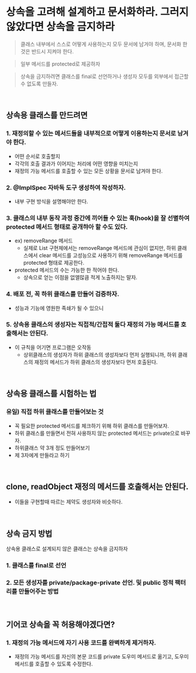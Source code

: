 # 상속을 고려해 설계하고 문서화하라. 그러지 않았다면 상속을 금지하라
> 클래스 내부에서 스스로 어떻게 사용하는지 모두 문서에 남겨야 하며, 문서화 한 것은 반드시 지켜야 한다. 

> 일부 메서드를 protected로 제공하자

> 상속을 금지하려면 클래스를 final로 선언하거나 생성자 모두를 외부에서 접근할 수 없도록 만들자.

</br>


## 상속용 클래스를 만드려면
### 1. 재정의할 수 있는 메서드들을 내부적으로 어떻게 이용하는지 문서로 남겨야 한다. 
- 어떤 순서로 호출할지
- 각각의 호출 결과가 이어지는 처리에 어떤 영향을 미치는지
- 재정의 가능 메서드를 호출할 수 있는 모든 상황을 문서로 남겨야 한다. 

### 2. @ImplSpec 자바독 도구 생성하여 작성하자. 
- 내부 구현 방식을 설명해야만 한다. 

### 3. 클래스의 내부 동작 과정 중간에 끼어들 수 있는 훅(hook)을 잘 선별하여 protected 메서드 형태로 공개햐아 할 수도 있다. 
- ex) removeRange 메서드
  - 실제로 List 구현체에서는 removeRange 메서드에 관심이 없지만, 하위 클래스에서 clear 메서드를 고성능으로 사용하기 위해 removeRange 메서드를 protected 형태로 제공한다. 
- protected 메서드의 수는 가능한 한 적어야 한다. 
  - 상속으로 얻는 이점을 없앨많큼 적게 노출하지는 말자.

### 4. 배포 전, 꼭 하위 클래스를 만들어 검증하자.
- 성능과 기능에 영원한 족쇄가 될 수 있으니

### 5. 상속용 클래스의 생성자는 직접적/간접적 둘다 재정의 가능 메서드를 호출해서는 안된다. 
- 이 규칙을 어기면 프로그램은 오작동
  - 상위클래스의 생성자가 하위 클래스의 생성자보다 먼저 실행되니까, 하위 클래스의 재정의 메서드가 하위 클래스의 생성자보다 먼저 호출된다. 

</br>

## 상속용 클래스를 시험하는 법
### 유일) 직접 하위 클래스를 만들어보는 것
- 꼭 필요한 protected 메서드를 체크하기 위해 하위 클래스를 만들어보자.
- 하위 클래스를 만들면서 전혀 사용하지 않는 protected 메서드는 private으로 바꾸자.
- 하위클래스 약 3개 정도 만들어보기
- 제 3자에게 만들라고 하기

</br>

## clone, readObject 재정의 메서드를 호출해서는 안된다. 
- 이들을 구현할때 따르는 제약도 생성자와 비슷하다. 


</br>

## 상속 금지 방법
상속용 클래스로 설계되지 않은 클래스는 상속을 금지하자

### 1. 클래스를 final로 선언

### 2. 모든 생성자를 private/package-private 선언. 및 public 정적 팩터리를 만들어주는 방법

</br>

## 기어코 상속을 꼭 허용해야겠다면?
### 1. 재정의 가능 메서드에 자기 사용 코드를 완벽하게 제거하자. 
- 재정의 가능 메서드를 자신의 본문 코드를 private 도우미 메서드로 옮기고, 도우미 메서드를 호출할 수 있도록 수정한다. 